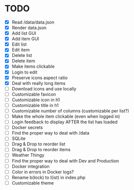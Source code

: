 # TODO

* [x] Read /data/data.json
* [x] Render data.json
* [x] Add list GUI
* [x] Add item GUI
* [x] Edit list
* [x] Edit item
* [x] Delete list
* [x] Delete item
* [x] Make items clickable
* [x] Login to edit
* [x] Preserve icons aspect ratio
* [x] Deal with really long items
* [ ] Download icons and use locally
* [ ] Customizable favicon
* [ ] Customizable icon in h1
* [ ] Customizable title in h1
* [ ] Customizable number of columns (customizable per list?)
* [ ] Make the whole item clickable (even when logged in)
* [ ] Login feedback to display AFTER the list has loaded
* [ ] Docker secrets
* [ ] Find the proper way to deal with /data
* [ ] SQLite
* [ ] Drag & Drop to reorder list
* [ ] Drag & Drop to reorder items
* [ ] Weather Thingy
* [ ] Find the proper way to deal with Dev and Production
* [ ] Docker integration
* [ ] Color in errors in Docker logs?
* [ ] Rename b(lock) to l(ist) in index.php
* [ ] Customizable theme
